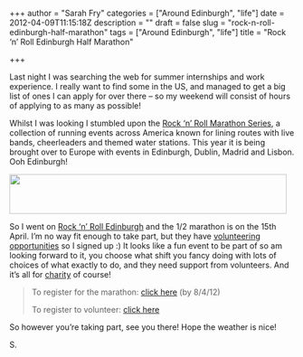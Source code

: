 +++
author = "Sarah Fry"
categories = ["Around Edinburgh", "life"]
date = 2012-04-09T11:15:18Z
description = ""
draft = false
slug = "rock-n-roll-edinburgh-half-marathon"
tags = ["Around Edinburgh", "life"]
title = "Rock ‘n’ Roll Edinburgh Half Marathon"

+++


Last night I was searching the web for summer internships and work experience. I really want to find some in the US, and managed to get a big list of ones I can apply for over there – so my weekend will consist of hours of applying to as many as possible!

Whilst I was looking I stumbled upon the <a href="http://runrocknroll.competitor.com/" target="_blank">Rock ‘n’ Roll Marathon Series</a>, a collection of running events across America known for lining routes with live bands, cheerleaders and themed water stations. This year it is being brought over to Europe with events in Edinburgh, Dublin, Madrid and Lisbon. Ooh Edinburgh!

<a href="http://sweetaspi.co.uk/images/2012/04/edin-rocknroll.jpg"><img class="aligncenter size-full wp-image-518" title="edin rocknroll" src="http://sweetaspi.co.uk/images/2012/04/edin-rocknroll.jpg" alt="" width="490" height="70" /></a>

So I went on <a href="http://uk.competitor.com/edinburgh" target="_blank">Rock ‘n’ Roll Edinburgh</a> and the 1/2 marathon is on the 15th April. I’m no way fit enough to take part, but they have <a href="http://uk.competitor.com/edinburgh/volunteer" target="_blank">volunteering opportunities</a> so I signed up :) It looks like a fun event to be part of so am looking forward to it, you choose what shift you fancy doing with lots of choices of what exactly to do, and they need support from volunteers. And it’s all for <a href="http://uk.competitor.com/edinburgh/charity" target="_blank">charity</a> of course!
<blockquote>To register for the marathon: <a href="http://uk.competitor.com/edinburgh/register" target="_blank">click here</a> (by 8/4/12)

To register to volunteer: <a href="http://www.surveygizmo.com/s3/735944/Race-Crew-Registration-Rock-n-Roll-Edinburgh-Half-Marathon" target="_blank">click here</a></blockquote>
So however you’re taking part, see you there! Hope the weather is nice!

S.

